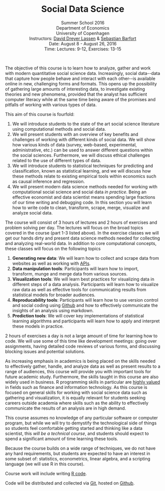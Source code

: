 <center>
<h1>Social Data Science</h1>

Summer School 2016<br/>
Department of Economics<br/>
University of Copenhagen<br/>
Instructors: <a href="http://www.econ.ku.dk/ddl/">David Dreyer Lassen</a> & <a href="http://sebastianbarfort.github.io/">Sebastian Barfort</a><br/>
Date: August 8 - August 26, 2016 <br/>
Time: Lectures: 9-12, Exercises: 13-15  <br/>
</center>
<br/>

The objective of this course is to learn how to analyze, gather and work with modern quantitative social science data. Increasingly, social data--data that capture how people behave and interact with each other--is available online in new, challenging forms and formats. This opens up the possibility of gathering large amounts of interesting data, to investigate existing theories and new phenomena, provided that the analyst has sufficient computer literacy while at the same time being aware of the promises and pitfalls of working with various types of data.

This aim of this course is fourfold:

1. We will introduce students to the state of the art social science literature using computational methods and social data.
2. We will present students with an overview of key benefits and challenges of working with different kinds of social data. We will show how various kinds of data (survey, web-based, experimental, administrative, etc.) can be used to answer different questions within the social sciences. Furthermore, we will discuss ethical challenges related to the use of different types of data.
3. We will introduce students to statistical techniques for predicting and classification, known as statistical learning, and we will discuss how these methods relate to existing empirical tools within economics such as causal inference and regression.
4. We will present modern data science methods needed for working with computational social science and social data *in practice*. Being an effective economist and data scientist means spending large fractions of our time writing and debugging code. In this section you will learn how to write code to clean, transform, scrape, merge, visualize and analyze social data.

The course will consist of 3 hours of lectures and 2 hours of exercises and problem solving per day. The lectures will focus on the broad topics covered in the course (part 1-3 listed above). In the exercise classes we will get our hands dirty and present data science methods needed for collecting and analyzing real-world data. In addition to core computational concepts, these classes will focus on the following topics

1. **Generating new data**: We will learn how to collect and scrape data from websites as well as working with [APIs](http://en.wikipedia.org/wiki/Application_programming_interface).
2. **Data manipulation tools**: Participants will learn how to import, transform, munge and merge data from various sources.
3. **Visualization tools**: We will learn best practices for visualizing data in different steps of a data analysis. Participants will learn how to visualize raw data as well as effective tools for communicating results from statistical models for broader audiences.
4. **Reproducability tools**: Participants will learn how to use version control and social coding using [Github](http://en.wikipedia.org/wiki/GitHub) and how to effectively communicate the insights of an analysis using markdown.
5. **Prediction tools**: We will cover key implementations of statistical learning algorithms and participants will learn how to apply and interpret these models in practice.

2 hours of exercises a day is not a large amount of time for learning how to code. We will use some of this time like development meetings: going over assignments, having detailed code reviews of various forms, and discussing blocking issues and potential solutions.

As increasing emphasis in academics is being placed on the skills needed to effectively gather, handle, and analyze data as well as present results to a range of audiences, this course will provide you with important tools for future academic study. Furthermore, the skills taught in this course are also widely used in business. R programming skills in particular are [highly valued](http://blog.revolutionanalytics.com/2014/02/r-salary-surveys.html) in fields such as finance and information technology. As this course is focused on general skills for working with social science data such as gathering and visualization, it is equally relevant for students seeking careers outside academia where skills such as the ability to effectively communicate the results of an analysis are in high demand.

This course assumes no knowledge of any particular software or computer program, but while we will try to demystify the technological side of things so students feel comfortable getting started and thinking like a data scientist, this *will be a technical course*, and students should expect to spend a significant amount of time learning these tools.

Because the course builds on a wide range of techniques, we do not have any hard requirements, but students are expected to have an interest in some subset of: statistics, econometrics, linear algebra, and a scripting language (we will use R in this course).

Course work will include writing
  <a href="http://en.wikipedia.org/wiki/R_(programming_language)">R code</a>.

Code will be distributed and collected via
  <a href="http://en.wikipedia.org/wiki/Git_(software)">Git</a>, hosted on
  <a href="http://en.wikipedia.org/wiki/GitHub">Github</a>.
